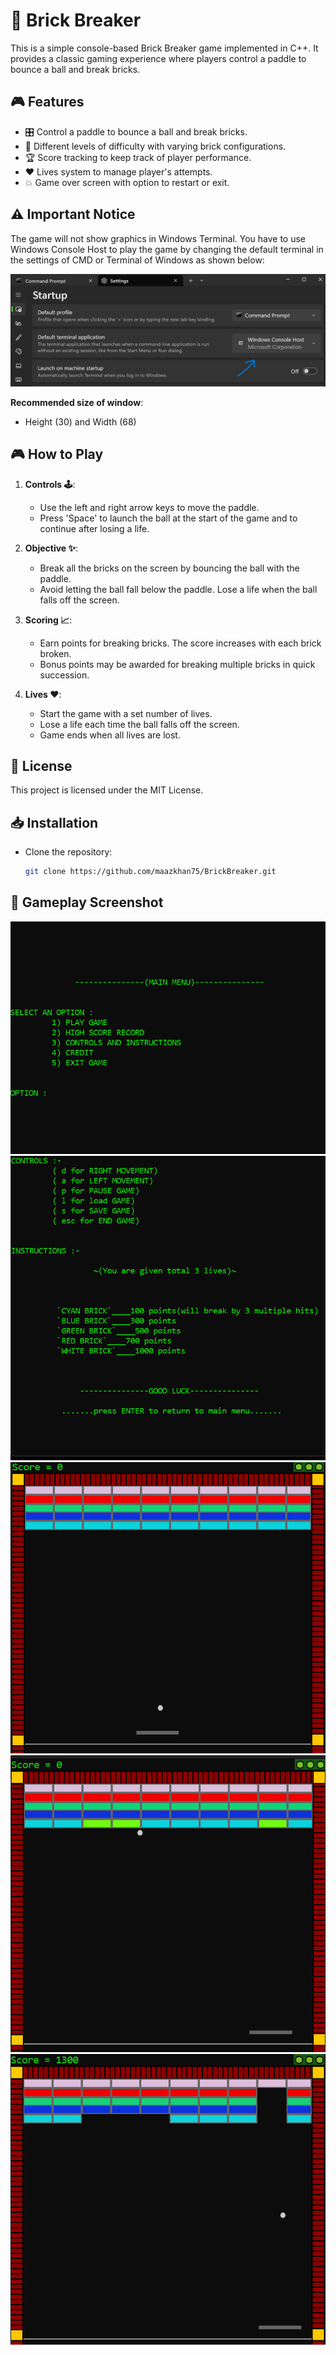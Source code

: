 # 🧱 Brick Breaker

This is a simple console-based Brick Breaker game implemented in C++. It provides a classic gaming experience where players control a paddle to bounce a ball and break bricks.

## 🎮 Features

- 🎛️ Control a paddle to bounce a ball and break bricks.
- 🌟 Different levels of difficulty with varying brick configurations.
- 🏆 Score tracking to keep track of player performance.
- ❤️ Lives system to manage player's attempts.
- 💥 Game over screen with option to restart or exit.

## ⚠️ Important Notice

The game will not show graphics in Windows Terminal. You have to use Windows Console Host to play the game by changing the default terminal in the settings of CMD or Terminal of Windows as shown below:

![instruction](images/6.png)

**Recommended size of window**: 
- Height (30) and Width (68)

## 🎮 How to Play

1. **Controls 🕹️**:
   - Use the left and right arrow keys to move the paddle.
   - Press 'Space' to launch the ball at the start of the game and to continue after losing a life. 

2. **Objective ✨**:
   - Break all the bricks on the screen by bouncing the ball with the paddle.
   - Avoid letting the ball fall below the paddle. Lose a life when the ball falls off the screen.

3. **Scoring 📈**:
   - Earn points for breaking bricks. The score increases with each brick broken.
   - Bonus points may be awarded for breaking multiple bricks in quick succession.

4. **Lives ❤**:
   - Start the game with a set number of lives.
   - Lose a life each time the ball falls off the screen.
   - Game ends when all lives are lost.
  
## 📄 License

This project is licensed under the MIT License.

## 📥 Installation

- Clone the repository:
  ```bash
  git clone https://github.com/maazkhan75/BrickBreaker.git
  ```
  
## 📸 Gameplay Screenshot

![gameMenu](images/1.png)
![gameControls](images/2.png)
![gameplay](images/3.png)
![gameplay](images/4.png)
![gameplay](images/5.png)
